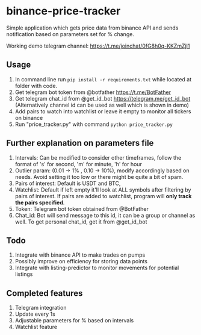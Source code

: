 # binance-price-tracker

Simple application which gets price data from binance API and sends notification based on parameters set for % change.

Working demo telegram channel: https://t.me/joinchat/0fG8h0q-KKZmZjI1

## Usage

1. In command line run ```pip install -r requirements.txt``` while located at folder with code.
2. Get telegram bot token from @botfather https://t.me/BotFather
3. Get telegram chat_id from @get_id_bot https://telegram.me/get_id_bot (Alternatively channel id can be used as well which is shown in demo)
4. Add pairs to watch into watchlist or leave it empty to monitor all tickers on binance
5. Run "price_tracker.py" with command ```python price_tracker.py```

## Further explanation on parameters file
1. Intervals: Can be modified to consider other timeframes, follow the format of 's' for second, 'm' for minute, 'h' for hour
2. Outlier param: (0.01 -> 1% , 0.10 -> 10%), modify accordingly based on needs. Avoid setting it too low or there might be quite a bit of spam.
3. Pairs of interest: Default is USDT and BTC, 
4. Watchlist: Default if left empty it'll look at ALL symbols after filtering by pairs of interest. If pairs are added to watchlist, program will **only track the pairs specified**.
5. Token: Telegram bot token obtained from @BotFather
6. Chat_id: Bot will send message to this id, it can be a group or channel as well. To get personal chat_id, get it from @get_id_bot

## Todo
1. Integrate with binance API to make trades on pumps
2. Possibly improve on efficiency for storing data points
3. Integrate with listing-predictor to monitor movements for potential listings

## Completed features
1. Telegram integration
2. Update every 1s
3. Adjustable parameters for % based on intervals
4. Watchlist feature
